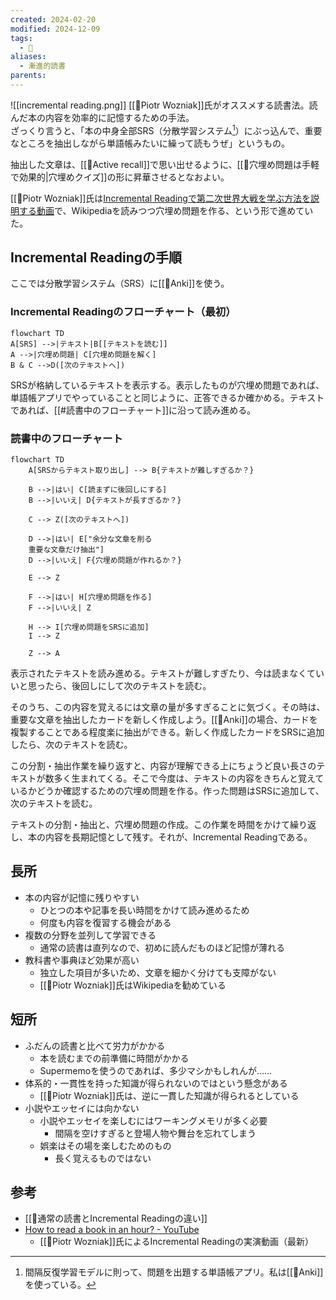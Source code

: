 ```yaml
---
created: 2024-02-20
modified: 2024-12-09
tags:
  - 📝
aliases:
  - 漸進的読書
parents: 
---
```

![[incremental reading.png]]
[[👤Piotr Wozniak]]氏がオススメする読書法。読んだ本の内容を効率的に記憶するための手法。  
ざっくり言うと、「本の中身全部SRS（分散学習システム[^bunsan]）にぶっ込んで、重要なところを抽出しながら単語帳みたいに繰って読もうぜ」というもの。

抽出した文章は、[[📝Active recall]]で思い出せるように、[[💬穴埋め問題は手軽で効果的|穴埋めクイズ]]の形に昇華させるとなおよい。

[^bunsan]: 間隔反復学習モデルに則って、問題を出題する単語帳アプリ。私は[[🧰Anki]]を使っている。

[[👤Piotr Wozniak]]氏は[Incremental Readingで第二次世界大戦を学ぶ方法を説明する動画](https://www.youtube.com/watch?v=XRuLV2_A3Ts)で、Wikipediaを読みつつ穴埋め問題を作る、という形で進めていた。

## Incremental Readingの手順
ここでは分散学習システム（SRS）に[[🧰Anki]]を使う。

### Incremental Readingのフローチャート（最初）
```mermaid
flowchart TD
A[SRS] -->|テキスト|B[[テキストを読む]]
A -->|穴埋め問題| C[穴埋め問題を解く]
B & C -->D([次のテキストへ])
```

SRSが格納しているテキストを表示する。表示したものが穴埋め問題であれば、単語帳アプリでやっていることと同じように、正答できるか確かめる。テキストであれば、[[#読書中のフローチャート]]に沿って読み進める。

### 読書中のフローチャート
```mermaid
flowchart TD
    A[SRSからテキスト取り出し] --> B{テキストが難しすぎるか？}
    
    B -->|はい| C[読まずに後回しにする]
    B -->|いいえ| D{テキストが長すぎるか？}
    
    C --> Z([次のテキストへ])
    
    D -->|はい| E["余分な文章を削る
    重要な文章だけ抽出"]
    D -->|いいえ| F{穴埋め問題が作れるか？}
    
    E --> Z
    
    F -->|はい| H[穴埋め問題を作る]
    F -->|いいえ| Z
    
    H --> I[穴埋め問題をSRSに追加]
    I --> Z

    Z --> A
```
表示されたテキストを読み進める。テキストが難しすぎたり、今は読まなくていいと思ったら、後回しにして次のテキストを読む。

そのうち、この内容を覚えるには文章の量が多すぎることに気づく。その時は、重要な文章を抽出したカードを新しく作成しよう。[[🧰Anki]]の場合、カードを複製することである程度楽に抽出ができる。新しく作成したカードをSRSに追加したら、次のテキストを読む。

この分割・抽出作業を繰り返すと、内容が理解できる上にちょうど良い長さのテキストが数多く生まれてくる。そこで今度は、テキストの内容をきちんと覚えているかどうか確認するための穴埋め問題を作る。作った問題はSRSに追加して、次のテキストを読む。

テキストの分割・抽出と、穴埋め問題の作成。この作業を時間をかけて繰り返し、本の内容を長期記憶として残す。それが、Incremental Readingである。

## 長所
- 本の内容が記憶に残りやすい
	- ひとつの本や記事を長い時間をかけて読み進めるため
	- 何度も内容を復習する機会がある
- 複数の分野を並列して学習できる
	- 通常の読書は直列なので、初めに読んだものほど記憶が薄れる
- 教科書や事典ほど効果が高い
	- 独立した項目が多いため、文章を細かく分けても支障がない
	- [[👤Piotr Wozniak]]氏はWikipediaを勧めている

## 短所
- ふだんの読書と比べて労力がかかる
	- 本を読むまでの前準備に時間がかかる
	- Supermemoを使うのであれば、多少マシかもしれんが……
- 体系的・一貫性を持った知識が得られないのではという懸念がある
	- [[👤Piotr Wozniak]]氏は、逆に一貫した知識が得られるとしている
- 小説やエッセイには向かない
	- 小説やエッセイを楽しむにはワーキングメモリが多く必要
		- 間隔を空けすぎると登場人物や舞台を忘れてしまう
	- 娯楽はその場を楽しむためのもの
		- 長く覚えるものではない

## 参考
- [[💭通常の読書とIncremental Readingの違い]]
- [How to read a book in an hour? - YouTube](https://www.youtube.com/watch?v=saSFZGS-uCQ)
	- [[👤Piotr Wozniak]]氏によるIncremental Readingの実演動画（最新）